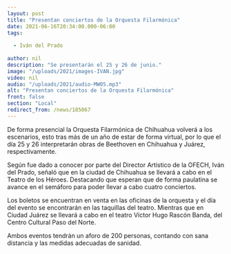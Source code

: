 ```yaml
---
layout: post
title: "Presentan conciertos de la Orquesta Filarmónica"
date: 2021-06-16T20:34:00.000-06:00
tags:
  
  - Iván del Prado
  
author: nil
description: "Se presentarán el 25 y 26 de junio."
image: "/uploads/2021/images-IVAN.jpg"
video: nil
audio: "/uploads/2021/audio-MW05.mp3"
alt: "Presentan conciertos de la Orquesta Filarmónica"
front: false
section: "Local"
redirect_from: /news/185067
---
```


De forma presencial la Orquesta Filarmónica de Chihuahua volverá a los escenarios, esto tras más de un año de estar de forma virtual, por lo que el día 25 y 26 interpretarán obras de Beethoven en Chihuahua y Juárez, respectivamente.

Según fue dado a conocer por parte del Director Artistico de la OFECH, Iván del Prado, señaló que en la ciudad de Chihuahua se llevará a cabo en el Teatro de los Héroes. Destacando que esperan que de forma paulatina se avance en el semáforo para poder llevar a cabo cuatro conciertos.

Los boletos se encuentran en venta en las oficinas de la orquesta y el día del evento se encontrarán en las taquillas del teatro. Mientras que en Ciudad Juárez se llevará a cabo en el teatro Víctor Hugo Rascón Banda, del Centro Cultural Paso del Norte.

Ambos eventos tendrán un aforo de 200 personas, contando con sana distancia y las medidas adecuadas de sanidad.
